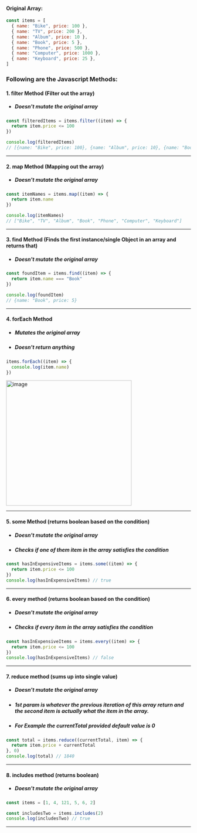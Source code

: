 #### Original Array:

```js
const items = [
  { name: "Bike", price: 100 },
  { name: "TV", price: 200 },
  { name: "Album", price: 10 },
  { name: "Book", price: 5 },
  { name: "Phone", price: 500 },
  { name: "Computer", price: 1000 },
  { name: "Keyboard", price: 25 },
]
```

### Following are the Javascript Methods:

#### 1. filter Method (Filter out the array)

- ##### Doesn't mutate the original array

```js
const filteredItems = items.filter((item) => {
  return item.price <= 100
})

console.log(filteredItems)
// [{name: "Bike", price: 100}, {name: "Album", price: 10}, {name: "Book", price: 5}, {name: "Keyboard", price: 25} ]
```

---

#### 2. map Method (Mapping out the array)

- ##### Doesn't mutate the original array

```js
const itemNames = items.map((item) => {
  return item.name
})

console.log(itemNames)
// ["Bike", "TV", "Album", "Book", "Phone", "Computer", "Keyboard"]
```

---

#### 3. find Method (Finds the first instance/single Object in an array and returns that)

- ##### Doesn't mutate the original array

```js
const foundItem = items.find((item) => {
  return item.name === "Book"
})

console.log(foundItem)
// {name: "Book", price: 5}
```

---

#### 4. forEach Method

- ##### Mutates the original array
- ##### Doesn't return anything

```js
items.forEach((item) => {
  console.log(item.name)
})
```

<img width="342" alt="image" src="https://user-images.githubusercontent.com/42731246/213860706-e4a7b4e8-bc2d-4e5c-9a21-207c7358b53d.png">

---

#### 5. some Method (returns boolean based on the condition)

- ##### Doesn't mutate the original array
- ##### Checks if one of them item in the array satisfies the condition

```js
const hasInExpensiveItems = items.some((item) => {
  return item.price <= 100
})
console.log(hasInExpensiveItems) // true
```

---

#### 6. every method (returns boolean based on the condition)

- ##### Doesn't mutate the original array
- ##### Checks if every item in the array satisfies the condition

```js
const hasInExpensiveItems = items.every((item) => {
  return item.price <= 100
})
console.log(hasInExpensiveItems) // false
```

---

#### 7. reduce method (sums up into single value)

- ##### Doesn't mutate the original array
- ##### 1st param is whatever the previous iteration of this array return and the second item is actually what the item in the array.

- ##### For Example the currentTotal provided default value is 0

```js
const total = items.reduce((currentTotal, item) => {
  return item.price + currentTotal
}, 0)
console.log(total) // 1840
```

---

#### 8. includes method (returns boolean)

- ##### Doesn't mutate the original array

```js
const items = [1, 4, 121, 5, 6, 2]
```

```js
const includesTwo = items.includes(2)
console.log(includesTwo) // true
```

---